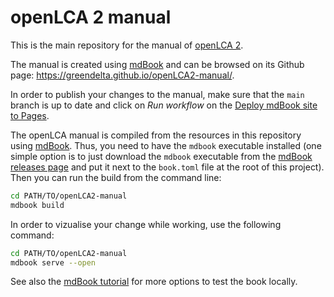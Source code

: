 # openLCA 2 manual

This is the main repository for the manual of [openLCA 2](https://www.openlca.org/).

The manual is created using [mdBook](https://rust-lang.github.io/mdBook/index.html) and can be browsed on its Github page: https://greendelta.github.io/openLCA2-manual/.

In order to publish your changes to the manual, make sure that the `main` branch is up to date and click on _Run workflow_ on the [Deploy mdBook site to Pages](https://github.com/GreenDelta/openLCA2-manual/actions/workflows/mdbook.yml).

The openLCA manual is compiled from the resources in this repository using [mdBook](https://github.com/rust-lang/mdBook). Thus, you need to have the `mdbook` executable installed (one simple option is to just download the `mdbook` executable from the [mdBook releases page](https://github.com/rust-lang/mdBook/releases) and put it next to the `book.toml` file at the root of this project). Then you can run the build from the command line:

```bash
cd PATH/TO/openLCA2-manual
mdbook build
```

In order to vizualise your change while working, use the following command:

```bash
cd PATH/TO/openLCA2-manual
mdbook serve --open
```

See also the [mdBook tutorial](https://rust-lang.github.io/mdBook/index.html) for more options to test the book locally.
